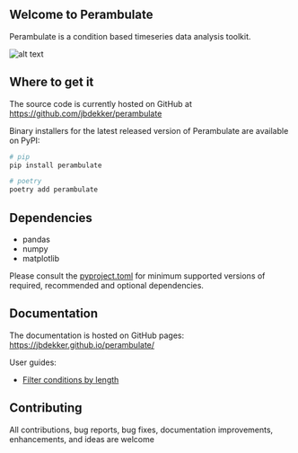 ## Welcome to Perambulate

Perambulate is a condition based timeseries data analysis toolkit.

![alt text](https://thesaurus.plus/img/synonyms/167/perambulate.png "Perambulate")

## Where to get it

The source code is currently hosted on GitHub at https://github.com/jbdekker/perambulate

Binary installers for the latest released version of Perambulate are available on PyPI:

```bash
# pip
pip install perambulate
```

```bash
# poetry
poetry add perambulate
```

## Dependencies

- pandas
- numpy
- matplotlib

Please consult the [pyproject.toml](https://github.com/jbdekker/perambulate/blob/main/pyproject.toml) for minimum supported versions of required, recommended and optional dependencies.

## Documentation
The documentation is hosted on GitHub pages: https://jbdekker.github.io/perambulate/

User guides:
- [Filter conditions by length](condition_filters.md)

## Contributing

All contributions, bug reports, bug fixes, documentation improvements, enhancements, and ideas are welcome
